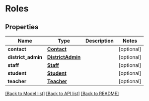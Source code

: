 # Roles

## Properties
Name | Type | Description | Notes
------------ | ------------- | ------------- | -------------
**contact** | [**Contact**](Contact.md) |  | [optional] 
**district_admin** | [**DistrictAdmin**](DistrictAdmin.md) |  | [optional] 
**staff** | [**Staff**](Staff.md) |  | [optional] 
**student** | [**Student**](Student.md) |  | [optional] 
**teacher** | [**Teacher**](Teacher.md) |  | [optional] 

[[Back to Model list]](../README.md#documentation-for-models) [[Back to API list]](../README.md#documentation-for-api-endpoints) [[Back to README]](../README.md)


